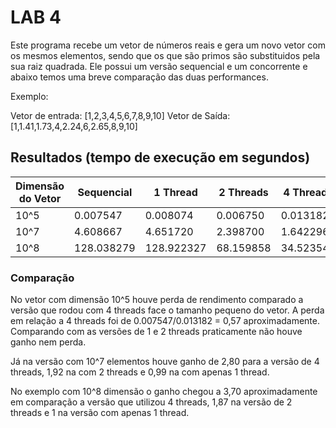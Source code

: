 # LAB 4

Este programa recebe um vetor de números reais e gera um novo vetor com os mesmos elementos, sendo que os que são primos são substituidos pela sua raiz quadrada. Ele possui um versão sequencial e um concorrente e abaixo temos uma breve comparação das duas performances.

Exemplo:

Vetor de entrada: [1,2,3,4,5,6,7,8,9,10]
Vetor de Saída: [1,1.41,1.73,4,2.24,6,2.65,8,9,10]

## Resultados (tempo de execução em segundos)

| Dimensão do Vetor | Sequencial | 1 Thread | 2 Threads | 4 Threads |
|---|---|---|---|---|
| 10^5 |0.007547|0.008074|0.006750|0.013182|
| 10^7 |4.608667|4.651720|2.398700|1.642296|
| 10^8 |128.038279|128.922327|68.159858|34.523543|

### Comparação

No vetor com dimensão 10^5 houve perda de rendimento comparado a versão que rodou com 4 threads face o tamanho pequeno do vetor. A perda em relação a 4 threads foi de 0.007547/0.013182 = 0,57 aproximadamente. Comparando com as versões de 1 e 2 threads praticamente não houve ganho nem perda.

Já na versão com 10^7 elementos houve ganho de 2,80 para a versão de 4 threads, 1,92 na com 2 threads e 0,99 na com apenas 1 thread.

No exemplo com 10^8 dimensão o ganho chegou a 3,70 aproximadamente em comparação a versão que utilizou 4 threads, 1,87 na versão de 2 threads e 1 na versão com apenas 1 thread.

